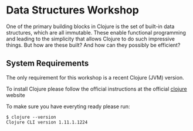 # Data Structures Workshop

One of the primary building blocks in Clojure is the set of built-in data structures, which are all immutable. These enable functional programming and leading to the simplicity that allows Clojure to do such impressive things. But how are these built? And how can they possibly be efficient?

## System Requirements

The only requirement for this workshop is a recent Clojure (JVM) version.

To install Clojure please follow the official instructions at the official [clojure][install-clojure] website 

To make sure you have everyting ready please run:
```
$ clojure --version
Clojure CLI version 1.11.1.1224
```

[install-clojure]: https://github.com/babashka/babashka#installation